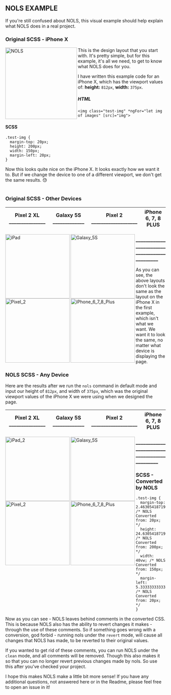 ## NOLS EXAMPLE

If you're still confused about NOLS, this visual example should help explain what NOLS does in a real project.

### Original SCSS - iPhone X

<img src="https://i.imgur.com/haGjSPw.png" alt="NOLS" align="left" width="225">

This is the design layout that you start with. It's pretty simple, but for this example, it's all we need, to get to know what NOLS does for you.

I have written this example code for an iPhone X, which has the viewport values of: **height:** `812px`, **width:** `375px`.

##### HTML
```
<img class="test-img" *ngFor="let img of images" [src]="img">
```
#### SCSS
```
.test-img {
  margin-top: 20px;
  height: 200px;
  width: 150px;
  margin-left: 20px;
}
```
Now this looks quite nice on the iPhone X. It looks exactly how we want it to. But if we change the device to one of a different viewport, we don't get the same results. :sweat: 
<br><br>


### Original SCSS - Other Devices

|Pixel 2 XL _______________|Galaxy 5S _____________|Pixel 2 ___________________ |iPhone 6, 7, 8 PLUS |
|-----------------|----------------------|:------------------:|:-------------------------------:|

<img src="https://i.imgur.com/des3vyM.png" alt="iPad" align="left" width="202">
<img src="https://i.imgur.com/y1k2uJW.png" alt="Galaxy_5S" align="left" width="202">
<img src="https://i.imgur.com/CuT4GgK.png" alt="Pixel_2" align="left" width="202">
<img src="https://i.imgur.com/Ewb751o.png" alt="iPhone_6_7_8_Plus" align="left" width="202">

<h3 align="left">_____________________________________________</h3>

As you can see, the above layouts don't look the same as the layout on the iPhone X in the first example, which isn't what we want. We want it to look the same, no matter what device is displaying the page.

### NOLS SCSS - Any Device

Here are the results after we run the `nols` command in default mode and input our height of `812px`, and width of `375px`, which was the original viewport values of the iPhone X we were using when we designed the page.

|Pixel 2 XL _______________|Galaxy 5S _____________|Pixel 2 ___________________ |iPhone 6, 7, 8 PLUS |
|-----------------|----------------------|:------------------:|:-------------------------------:|

<img src="https://i.imgur.com/Qr8DFuI.png" alt="iPad_2" align="left" width="202">
<img src="https://i.imgur.com/ttk40A8.png" alt="Galaxy_5S" align="left" width="202">
<img src="https://i.imgur.com/f6OLeeH.png" alt="Pixel_2" align="left" width="202">
<img src="https://i.imgur.com/Ka1KpYf.png" alt="iPhone_6_7_8_Plus" align="left" width="202">

<h3 align="left">_____________________________________________</h3>

### SCSS - Converted by NOLS

```
.test-img {
  margin-top: 2.4630541871921183vh; /* NOLS Converted from: 20px; */
  height: 24.63054187192118vh; /* NOLS Converted from: 200px; */
  width: 40vw; /* NOLS Converted from: 150px; */
  margin-left: 5.333333333333333vw; /* NOLS Converted from: 20px; */
}
```

Now as you can see -  NOLS leaves behind comments in the converted CSS. 
This is because NOLS also has the ability to revert changes it makes - through the use of these comments. 
So if something goes wrong with a conversion, god forbid - running nols under the `revert` mode, will cause all changes that NOLS has made, to be reverted to their original values.

If you wanted to get rid of these comments, you can run NOLS under the `clean` mode, and all comments will be removed. 
Though this also makes it so that you can no longer revert previous changes made by nols. So use this after you've checked your project.

I hope this makes NOLS make a little bit more sense! If you have any additional questions, not answered here or in the Readme, please feel free to open an issue in it!
